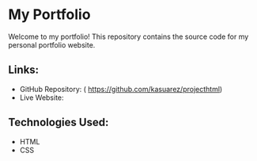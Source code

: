 # My Portfolio

Welcome to my portfolio! This repository contains the source code for my personal portfolio website.

## Links:
- GitHub Repository: ( https://github.com/kasuarez/projecthtml)
- Live Website: 
## Technologies Used:
- HTML
- CSS
